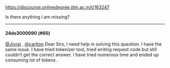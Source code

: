 https://discourse.onlinedegree.iitm.ac.in/t/163247

Is there anything i am missing?</p><hr>

<h4>24ds3000090 (#60)</h4>
<p><a class="mention" href="/u/jivraj">@Jivraj</a> , <a class="mention" href="/u/carlton">@carlton</a>  Dear Sirs, I need help in solving this question. I have the same issue. I have tried tokenizer tool, tried writing request code but still couldn’t get the correct answer. I have tried numerous time and ended up consuming lot of tokens .